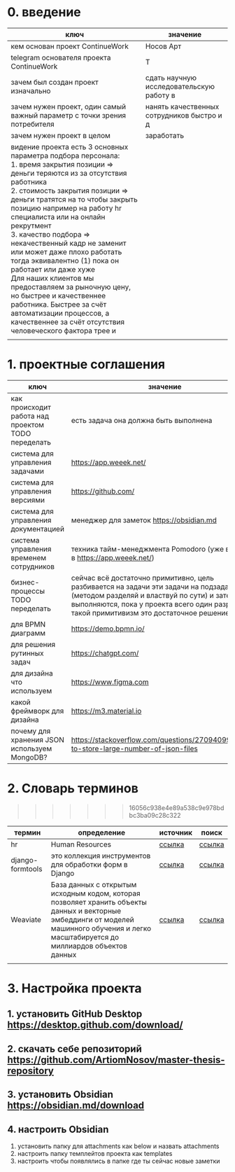 # 0. введение

| ключ                                                                      | значение                                                                                                                                                                                                                                                                                                                                                                                                                                                                                                                                                                                                        |
| ------------------------------------------------------------------------- | -------------------------------------------------------------------------------------------------------------------------------------------------------------------------------------------------------------------------------------------------------------------------------------------------------------------------------------------------------------------------------------------------------------------------------------------------------------------------------------------------------------------------------------------------------------------------------------------------------------- |
| кем основан проект ContinueWork                                           | Носов Арт                                                                                                                                                                                                                                                                                                                                                                                                                                                                                                                                                                                                       |
| telegram основателя проекта ContinueWork                                  | T                                                                                                                                                                                                                                                                                                                                                                                                                                                                                                                                                                                                               |
| зачем был создан проект изначально                                        | сдать научную исследовательскую работу в                                                                                                                                                                                                                                                                                                                                                                                                                                                                                                                                                                        |
| зачем нужен проект, один самый важный параметр с точки зрения потребителя | нанять качественных сотрудников быстро и д                                                                                                                                                                                                                                                                                                                                                                                                                                                                                                                                                                      |
| зачем нужен проект в целом                                                | заработать                                                                                                                                                                                                                                                                                                                                                                                                                                                                                                                                                                                                      |
| видение проекта                                                      есть 3 основных параметра подбора персонала:<br>1. время закрытия позиции => деньги теряются из за отсутствия работника<br>2. стоимость закрытия позиции => деньги тратятся на то чтобы закрыть позицию например на работу hr специалиста или на онлайн рекрутмент<br>3. качество подбора => некачественный кадр не заменит или может даже плохо работать тогда эквивалентно (1) пока он работает или даже хуже<br>Для наших клиентов мы предоставляем за рыночную цену, но быстрее и качественнее работника. Быстрее за счёт автоматизации процессов, а качественнее за счёт отсутствия человеческого фактора трее и  |
|                                                                                                                                                                                                                                                                                                                                                                                                                                                                                                                                                                                                                                                                                             |
# 1. проектные соглашения

| ключ                                               | значение                                                                                                                                                                                                                            |
| -------------------------------------------------- | ----------------------------------------------------------------------------------------------------------------------------------------------------------------------------------------------------------------------------------- |
| как происходит работа над проектом TODO переделать | есть задача она должна быть выполнена                                                                                                                                                                                               |
| система для управления задачами                    | https://app.weeek.net/                                                                                                                                                                                                              |
| система для управления версиями                    | https://github.com/                                                                                                                                                                                                                 |
| система для управления документацией               | менеджер для заметок https://obsidian.md                                                                                                                                                                                            |
| система управления временем сотрудников            | техника тайм-менеджмента Pomodoro (уже встроена в https://app.weeek.net/)                                                                                                                                                           |
| бизнес-процессы TODO переделать                    | сейчас всё достаточно примитивно, цель разбивается на задачи эти задачи на подзадачи (методом разделяй и властвуй по сути) и затем они выполняются, пока у проекта всего один разработчик такой примитивизм это достаточное решение |
| для BPMN диаграмм                                  | https://demo.bpmn.io/                                                                                                                                                                                                               |
| для решения рутинных задач                         | https://chatgpt.com/                                                                                                                                                                                                                |
| для дизайна что используем                         | https://www.figma.com                                                                                                                                                                                                               |
| какой фреймворк для дизайна                        | https://m3.material.io                                                                                                                                                                                                              |
| почему для хранения JSON используем MongoDB?       | https://stackoverflow.com/questions/27094099/where-to-store-large-number-of-json-files                                                                                                                                              |
# 2. Словарь терминов
>>>>>>> 16056c938e4e89a538c9e978bdbc3ba09c28c322

| термин           | определение                                                                                                                                                                               | источник                                                                                                                                            | поиск                                                                                                                      |
| ---------------- | ----------------------------------------------------------------------------------------------------------------------------------------------------------------------------------------- | --------------------------------------------------------------------------------------------------------------------------------------------------- | -------------------------------------------------------------------------------------------------------------------------- |
| hr               | Human Resources                                                                                                                                                                           | [ссылка](https://hh.ru/article/10215)                                                                                                               | [ссылка](https://yandex.ru/search/?text=hr&lr=213&clid=2261451&win=615)                                                    |
| django-formtools | это коллекция инструментов для обработки форм в Django                                                                                                                                    | [ссылка](https://medium.com/django-unleashed/django-forms-unleashed-harnessing-efficiency-with-powerful-libraries-for-form-management-03a6ca96b914) | [ссылка](https://yandex.ru/search/?text=django-formtools&clid=2261451&banerid=0699040002%3ASW-0ac1d2cb7687&win=615&lr=213) |
| Weaviate         | База данных с открытым исходным кодом, которая позволяет хранить объекты данных и векторные эмбеддинги от моделей машинного обучения и легко масштабируется до миллиардов объектов данных | [ссылка](https://medium.com/@tenyks_blogger/vector-databases-unlock-the-potential-of-your-data-5bd4950bd72)                                         | [ссылка](https://yandex.ru/search/?text=какие+есть+векторные+базы+данных&lr=213&clid=2261451&win=615)                      |
|                  |                                                                                                                                                                                           |                                                                                                                                                     |                                                                                                                            |

# 3. Настройка проекта
## 1. установить GitHub Desktop https://desktop.github.com/download/
## 2. скачать себе репозиторий https://github.com/ArtiomNosov/master-thesis-repository
## 3. установить Obsidian https://obsidian.md/download
## 4. настроить Obsidian
1. установить папку для attachments как below и назвать attachments
2. настроить папку темплейтов проекта как templates
3. настроить чтобы появлялись в папке где ты сейчас новые заметки